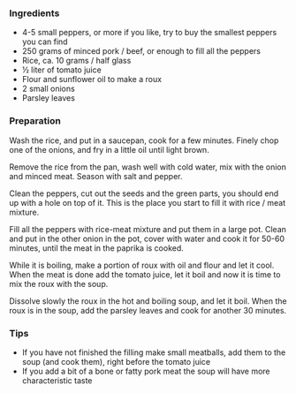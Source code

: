 
### Ingredients
- 4-5 small peppers, or more if you like, try to buy the smallest peppers you can find
- 250 grams of minced pork / beef, or enough to fill all the peppers
- Rice, ca. 10 grams / half glass
- ½ liter of tomato juice
- Flour and sunflower oil to make a roux
- 2 small onions
- Parsley leaves

### Preparation
Wash the rice, and put in a saucepan, cook for a few minutes. Finely chop one of the onions, and fry in a little oil until light brown.

 Remove the rice from the pan, wash well with cold water, mix with the onion and minced meat. Season with salt and pepper.

 Clean the peppers, cut out the seeds and the green parts, you should end up with a hole on top of it. This is the place you start to fill it with rice / meat mixture.

 Fill all the peppers with rice-meat mixture and put them in a large pot. Clean and put in the other onion in the pot, cover with water and cook it for 50-60 minutes, until the meat in the paprika is cooked.

 While it is boiling, make a portion of roux with oil and flour and let it cool. When the meat is done add the tomato juice, let it boil and now it is time to mix the roux with the soup.

 Dissolve slowly the roux in the hot and boiling soup, and let it boil. When the roux is in the soup, add the parsley leaves and cook for another 30 minutes.

### Tips

- If you have not finished the filling make small meatballs, add them to the soup (and cook them), right before the tomato juice
- If you add a bit of a bone or fatty pork meat the soup will have more characteristic taste